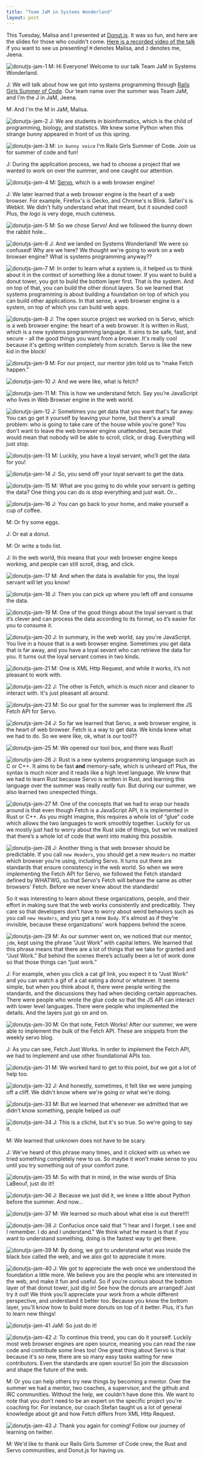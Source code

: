 ```yaml
---
title: "Team JaM in Systems Wonderland"
layout: post
---
```

This Tuesday, Malisa and I presented at [Donut.js](http://donutjs.club/). It was so fun, and here are the slides for those who couldn't come. [Here is a recorded video of the talk](https://www.youtube.com/watch?v=qtvKgv6W44U) if you want to see us presenting! `M` denotes Malisa, and `J` denotes me, Jeena.

![donutjs-jam-1](/assets/jam-slides/1.png)
M: Hi Everyone! Welcome to our talk Team JaM in Systems Wonderland.

J: We will talk about how we got into systems programming through [Rails Girls Summer of Code](http://railsgirlssummerofcode.org/). Our team name over the summer was Team JaM, and I'm the J in JaM, Jeena.

M: And I'm the M in JaM, Malisa.

![donutjs-jam-2](/assets/jam-slides/2.gif)
J: We are students in bioinformatics, which is the child of programming, biology, and statistics. We knew some Python when this strange bunny appeared in front of us this spring.

![donutjs-jam-3](/assets/jam-slides/3.png)
M: `in bunny voice` I'm Rails Girls Summer of Code. Join us for summer of code and fun!

J: During the application process, we had to choose a project that we wanted to work on over the summer, and one caught our attention.

![donutjs-jam-4](/assets/jam-slides/4.png)
M: [Servo](https://servo.org/), which is a web browser engine!

J: We later learned that a web browser engine is the heart of a web browser. For example, Firefox's is Gecko, and Chrome's is Blink. Safari's is Webkit. We didn't fully understand what that meant, but it sounded cool! Plus, the logo is very doge, much cuteness.

![donutjs-jam-5](/assets/jam-slides/5.gif)
M: So we chose Servo! And we followed the bunny down the rabbit hole…

![donutjs-jam-6](/assets/jam-slides/6.gif)
J: And we landed on Systems Wonderland! We were so confused! Why are we here? We thought we're going to work on a web browser engine? What is systems programming anyway??

![donutjs-jam-7](/assets/jam-slides/7.png)
M: In order to learn what a system is, it helped us to think about it in the context of something like a donut tower. If you want to build a donut tower, you got to build the bottom layer first. That is the system. And on top of that, you can build the other donut layers. So we learned that systems programming is about building a foundation on top of which you can build other applications. In that sense, a web browser engine is a system, on top of which you can build web apps.

![donutjs-jam-8](/assets/jam-slides/8.png)
J: The open source project we worked on is Servo, which is a web browser engine: the heart of a web browser. It is written in Rust, which is a new systems programming language. It aims to be safe, fast, and secure - all the good things you want from a browser. It's really cool because it's getting written completely from scratch. Servo is like the new kid in the block!

![donutjs-jam-9](/assets/jam-slides/9.png)
M: For our project, our mentor jdm told us to “make Fetch happen.”

![donutjs-jam-10](/assets/jam-slides/10.png)
J: And we were like, what is fetch?

![donutjs-jam-11](/assets/jam-slides/11.png)
M: This is how we understand fetch. Say you’re JavaScript who lives in Web Browser engine in the web world.

![donutjs-jam-12](/assets/jam-slides/12.png)
J: Sometimes you get data that you want that's far away. You can go get it yourself by leaving your home, but there's a small problem: who is going to take care of the house while you're gone? You don't want to leave the web browser engine unattended, because that would mean that nobody will be able to scroll, click, or drag. Everything will just stop.

![donutjs-jam-13](/assets/jam-slides/13.png)
M: Luckily, you have a loyal servant, who’ll get the data for you!

![donutjs-jam-14](/assets/jam-slides/14.png)
J: So, you send off your loyal servant to get the data.

![donutjs-jam-15](/assets/jam-slides/15.png)
M: What are you going to do while your servant is getting the data? One thing you can do is stop everything and just wait. Or...

![donutjs-jam-16](/assets/jam-slides/16.gif)
J: You can go back to your home, and make yourself a cup of coffee.

M: Or fry some eggs.

J: Or eat a donut.

M: Or write a todo list.

J: In the web world, this means that your web browser engine keeps working, and people can still scroll, drag, and click.

![donutjs-jam-17](/assets/jam-slides/17.png)
M: And when the data is available for you, the loyal servant will let you know!

![donutjs-jam-18](/assets/jam-slides/18.png)
J: Then you can pick up where you left off and consume the data.

![donutjs-jam-19](/assets/jam-slides/19.png)
M: One of the good things about the loyal servant is that it’s clever and can process the data according to its format, so it’s easier for you to consume it.

![donutjs-jam-20](/assets/jam-slides/20.png)
J: In summary, in the web world, say you're JavaScript. You live in a house that is a web browser engine. Sometimes you get data that is far away, and you have a loyal sevant who can retrieve the data for you. It turns out the loyal servant comes in two kinds.

![donutjs-jam-21](/assets/jam-slides/21.png)
M: One is XML Http Request, and while it works, it’s not pleasant to work with.

![donutjs-jam-22](/assets/jam-slides/22.png)
J: The other is Fetch, which is much nicer and cleaner to interact with. It's just pleasant all around.

![donutjs-jam-23](/assets/jam-slides/23.png)
M: So our goal for the summer was to implement the JS Fetch API for Servo.

![donutjs-jam-24](/assets/jam-slides/24.png)
J: So far we learned that Servo, a web browser engine, is the heart of web browser. Fetch is a way to get data. We kinda knew what we had to do. So we were like, ok, what is our tool??

![donutjs-jam-25](/assets/jam-slides/25.png)
M: We opened our tool box, and there was Rust!

![donutjs-jam-26](/assets/jam-slides/26.png)
J: Rust is a new systems programming language such as C or C++. It aims to be fast **and** memory-safe, which is unheard of! Plus, the syntax is much nicer and it reads like a high level language. We knew that we had to learn Rust because Servo is written in Rust, and learning this language over the summer was really *really* fun. But during our summer, we also learned two unexpected things.

![donutjs-jam-27](/assets/jam-slides/27.png)
M: One of the concepts that we had to wrap our heads around is that even though Fetch is a JavaScript API, it is implemented in Rust or C++. As you might imagine, this requires a whole lot of “glue” code which allows the two languages to work smoothly together. Luckily for us we mostly just had to worry about the Rust side of things, but we’ve realized that there’s a whole lot of code that went into making this possible.

![donutjs-jam-28](/assets/jam-slides/28.png)
J: Another thing is that web browser should be predictable. If you call `new Headers`, you should get a new `Headers` no matter which browser you’re using, including Servo. It turns out there are standards that ensure consistency in the web world. So when we were implementing the Fetch API for Servo, we followed the Fetch standard defined by WHATWG, so that Servo's Fetch will behave the same as other browsers' Fetch. Before we never knew about the standards!

So it was interesting to learn about these organizations, people, and their effort in making sure that the web works consistently and predicatbly. They care so that developers don’t have to worry about weird behaviors such as you call `new Headers`, and you get a new `Body`. It's almost as if they’re invisible, because these organizations' work happens behind the scene.

![donutjs-jam-29](/assets/jam-slides/29.png)
M: As our summer went on, we noticed that our mentor, `jdm`, kept using the phrase “Just Work” with capital letters. We learned that this phrase means that there are a lot of things that we take for granted and “Just Work.” But behind the scenes there’s actually been a lot of work done so that those things can “just work.”

J: For example, when you click a cat gif link, you expect it to "Just Work" and you can watch a gif of a cat eating a donut or whatever. It seems simple, but when you think about it, there were people writing the standards, and the discussions they had when deciding certain approaches. There were people who wrote the glue code so that the JS API can interact with lower level languages. There were people who implemented the details. And the layers just go on and on.

![donutjs-jam-30](/assets/jam-slides/30.png)
M: On that note, Fetch Works! After our summer, we were able to implement the bulk of the Fetch API. These are snippets from the weekly servo blog.

J: As you can see, Fetch Just Works. In order to implement the Fetch API, we had to implement and use other foundational APIs too.

![donutjs-jam-31](/assets/jam-slides/31.png)
M: We worked hard to get to this point, but we got a lot of help too.

![donutjs-jam-32](/assets/jam-slides/32.png)
J: And honestly, sometimes, it felt like we were jumping off a cliff. We didn't know where we're going or what we're doing.

![donutjs-jam-33](/assets/jam-slides/33.gif)
M: But we learned that whenever we admitted that we didn’t know something, people helped us out!

![donutjs-jam-34](/assets/jam-slides/34.png)
J: This is a cliché, but it's so true. So we're going to say it.

M: We learned that unknown does not have to be scary.

J: We've heard of this phrase many times, and it clicked with us when we tried something completely new to us. So maybe it won't make sense to you until you try something out of your comfort zone.

![donutjs-jam-35](/assets/jam-slides/35.png)
M: So with that in mind, in the wise words of Shia LaBeouf, just do it!!

![donutjs-jam-36](/assets/jam-slides/36.png)
J: Because we just did it, we knew a little about Python before the summer. And now...

![donutjs-jam-37](/assets/jam-slides/37.png)
M: We learned so much about what else is out there!!!!

![donutjs-jam-38](/assets/jam-slides/38.png)
J: Confucius once said that "I hear and I forget. I see and I remember. I do and I understand." We think what he meant is that if you want to understand something, doing is the fastest way to get there.

![donutjs-jam-39](/assets/jam-slides/39.png)
M: By doing, we got to understand what was inside the black box called the web, and we also got to appreciate it more.

![donutjs-jam-40](/assets/jam-slides/40.gif)
J: We got to appreciate the web once we understood the foundation a little more. We believe you are the people who are interested in the web, and make it fun and useful. So if you're curious about the bottom layer of that donut tower, just dig in! See how the donuts are arranged! Just try it out! We think you’ll appreciate your work from a whole different perspective, and understand it better too. Because you know the bottom layer, you'll know how to build more donuts on top of it better. Plus, it's fun to learn new things!

![donutjs-jam-41](/assets/jam-slides/41.png)
JaM: So just do it!

![donutjs-jam-42](/assets/jam-slides/42.png)
J: To continue this trend, you can do it yourself. Luckily most web browser engines are open source, meaning you can read the raw code and contribute some lines too! One great thing about Servo is that because it's so new, there are so many easy tasks waiting for new contributors. Even the standards are open source! So join the discussion and shape the future of the web.

M: Or you can help others try new things by becoming a mentor. Over the summer we had a mentor, two coaches, a supervisor, and the github and IRC communities. Without the help, we couldn’t have done this. We want to note that you don’t need to be an expert on the specific project you're coaching for. For instance, our coach Stefan taught us a lot of general knowledge about git and how Fetch differs from XML Http Request.

![donutjs-jam-43](/assets/jam-slides/43.png)
J: Thank you again for coming! Follow our journey of learning on twitter.

M: We'd like to thank our Rails Girls Summer of Code crew, the Rust and Servo communities, and Donut.js for having us.
